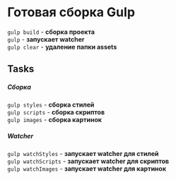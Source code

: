 # Готовая сборка Gulp

`gulp build` - **сборка проекта**  
`gulp` - **запускает watcher**  
`gulp clear` - **удаление папки assets**  

## Tasks
##### Сборка
`gulp styles` - **сборка стилей**  
`gulp scripts` - **сборка скриптов**  
`gulp images` - **сборка картинок**  

##### Watcher
`gulp watchStyles` - **запускает watcher для стилей**  
`gulp watchScripts` - **запускает watcher для скриптов**  
`gulp watchImages` - **запускает watcher для картинок**  
